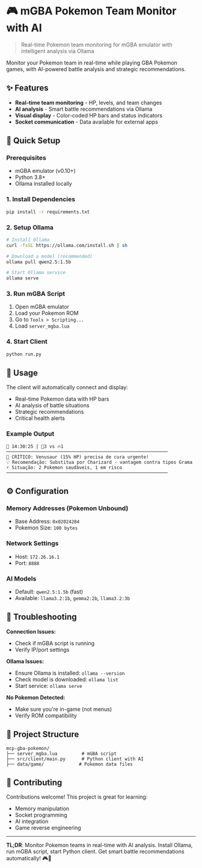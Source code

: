 # 🎮 mGBA Pokemon Team Monitor with AI

> Real-time Pokemon team monitoring for mGBA emulator with intelligent analysis via Ollama

Monitor your Pokemon team in real-time while playing GBA Pokemon games, with AI-powered battle analysis and strategic recommendations.

## ✨ Features

- **Real-time team monitoring** - HP, levels, and team changes
- **AI analysis** - Smart battle recommendations via Ollama
- **Visual display** - Color-coded HP bars and status indicators
- **Socket communication** - Data available for external apps

## 🚀 Quick Setup

### Prerequisites
- mGBA emulator (v0.10+)
- Python 3.8+
- Ollama installed locally

### 1. Install Dependencies
```bash
pip install -r requirements.txt
```

### 2. Setup Ollama
```bash
# Install Ollama
curl -fsSL https://ollama.com/install.sh | sh

# Download a model (recommended)
ollama pull qwen2.5:1.5b

# Start Ollama service
ollama serve
```

### 3. Run mGBA Script
1. Open mGBA emulator
2. Load your Pokemon ROM
3. Go to `Tools > Scripting...`
4. Load `server_mgba.lua`

### 4. Start Client
```bash
python run.py
```

## 🎯 Usage

The client will automatically connect and display:
- Real-time Pokemon data with HP bars
- AI analysis of battle situations
- Strategic recommendations
- Critical health alerts

### Example Output
```
🤖 14:30:25 | 👤3 vs 🔥1
────────────────────────────────────────────────────────────
🚨 CRÍTICO: Venusaur (15% HP) precisa de cura urgente!
💡 Recomendação: Substitua por Charizard - vantagem contra tipos Grama
⚡ Situação: 2 Pokemon saudáveis, 1 em risco
────────────────────────────────────────────────────────────
```

## ⚙️ Configuration

### Memory Addresses (Pokemon Unbound)
- Base Address: `0x02024284`
- Pokemon Size: `100 bytes`

### Network Settings
- Host: `172.26.16.1`
- Port: `8888`

### AI Models
- Default: `qwen2.5:1.5b` (fast)
- Available: `llama3.2:1b`, `gemma2:2b`, `llama3.2:3b`

## 🔧 Troubleshooting

**Connection Issues:**
- Check if mGBA script is running
- Verify IP/port settings

**Ollama Issues:**
- Ensure Ollama is installed: `ollama --version`
- Check model is downloaded: `ollama list`
- Start service: `ollama serve`

**No Pokemon Detected:**
- Make sure you're in-game (not menus)
- Verify ROM compatibility

## 📁 Project Structure

```
mcp-gba-pokemon/
├── server_mgba.lua         # mGBA script
├── src/client/main.py      # Python client with AI
├── data/game/             # Pokemon data files
```

## 🤝 Contributing

Contributions welcome! This project is great for learning:
- Memory manipulation
- Socket programming
- AI integration
- Game reverse engineering

---

**TL;DR**: Monitor Pokemon teams in real-time with AI analysis. Install Ollama, run mGBA script, start Python client. Get smart battle recommendations automatically! 🎮🤖 
